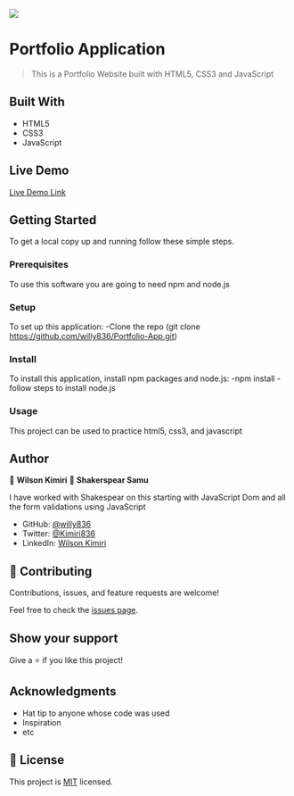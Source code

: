![](https://img.shields.io/badge/Microverse-blueviolet)

# Portfolio Application

> This is a Portfolio Website built with HTML5, CSS3 and JavaScript


## Built With

- HTML5
- CSS3
- JavaScript

## Live Demo 

[Live Demo Link](https://willy836.github.io/)

## Getting Started
To get a local copy up and running follow these simple steps.

### Prerequisites
To use this software you are going to need npm and node.js


### Setup
To set up this application:
    -Clone the repo (git clone https://github.com/willy836/Portfolio-App.git)
    

### Install
To install this application, install npm packages and node.js:
    -npm install
    -follow steps to install node.js

### Usage
This project can be used to practice html5, css3, and javascript

## Author

👤 **Wilson Kimiri**
👤 **Shakerspear Samu**

I have worked with Shakespear on this starting with JavaScript Dom and all the form validations using JavaScript

- GitHub: [@willy836](https://github.com/willy836)
- Twitter: [@Kimiri836](https://twitter.com/Kimiri836)
- LinkedIn: [Wilson Kimiri](https://www.linkedin.com/in/wilson-kimiri-420396235/)


## 🤝 Contributing

Contributions, issues, and feature requests are welcome!

Feel free to check the [issues page](https://github.com/willy836/Portfolio-App/issues).

## Show your support

Give a ⭐️ if you like this project!

## Acknowledgments

- Hat tip to anyone whose code was used
- Inspiration
- etc

## 📝 License

This project is [MIT](./LICENSE) licensed.
